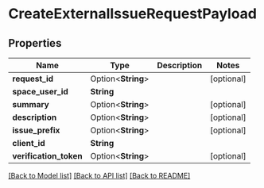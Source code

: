 # CreateExternalIssueRequestPayload

## Properties

Name | Type | Description | Notes
------------ | ------------- | ------------- | -------------
**request_id** | Option<**String**> |  | [optional]
**space_user_id** | **String** |  | 
**summary** | Option<**String**> |  | [optional]
**description** | Option<**String**> |  | [optional]
**issue_prefix** | Option<**String**> |  | [optional]
**client_id** | **String** |  | 
**verification_token** | Option<**String**> |  | [optional]

[[Back to Model list]](../README.md#documentation-for-models) [[Back to API list]](../README.md#documentation-for-api-endpoints) [[Back to README]](../README.md)


